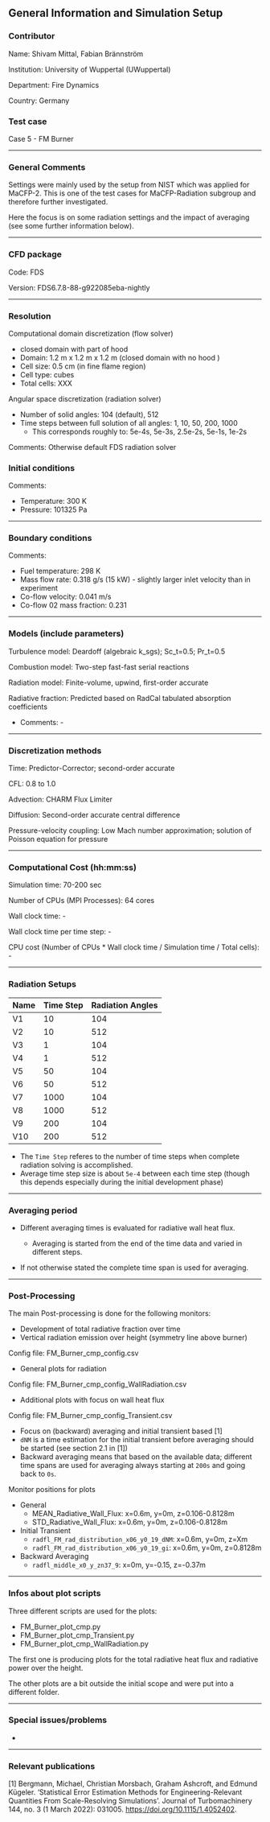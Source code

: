 ## General Information and Simulation Setup 

### Contributor

Name: Shivam Mittal, Fabian Brännström

Institution: University of Wuppertal (UWuppertal)

Department: Fire Dynamics

Country: Germany

### Test case

Case 5 - FM Burner

------------------------------------------------------------------------

### General Comments
Settings were mainly used by the setup from NIST which was applied for
MaCFP-2. This is one of the test cases for MaCFP-Radiation subgroup
and therefore further investigated.

Here the focus is on some radiation settings and the impact of
averaging (see some further information below).

------------------------------------------------------------------------

### CFD package

Code: FDS

Version: FDS6.7.8-88-g922085eba-nightly

------------------------------------------------------------------------

### Resolution


Computational domain discretization (flow solver)
-   closed domain with part of hood
-   Domain: 1.2 m x 1.2 m x 1.2 m (closed domain with no hood )
-   Cell size: 0.5 cm (in fine flame region)
-   Cell type: cubes
-   Total cells: XXX


Angular space discretization (radiation solver)
- Number of solid angles: 104 (default), 512
- Time steps between full solution of all angles: 1, 10, 50, 200, 1000
  - This corresponds roughly to: 5e-4s, 5e-3s, 2.5e-2s, 5e-1s, 1e-2s

Comments: Otherwise default FDS radiation solver

### Initial conditions

Comments:
- Temperature: 300 K
- Pressure: 101325 Pa

------------------------------------------------------------------------

### Boundary conditions

Comments:

-   Fuel temperature: 298 K
-   Mass flow rate: 0.318 g/s (15 kW) - slightly larger inlet velocity than in experiment
-   Co-flow velocity: 0.041 m/s
-   Co-flow 02 mass fraction: 0.231

------------------------------------------------------------------------

### Models (include parameters) 

Turbulence model: Deardoff (algebraic k_sgs); Sc_t=0.5; Pr_t=0.5

Combustion model: Two-step fast-fast serial reactions

Radiation model: Finite-volume, upwind, first-order accurate

Radiative fraction: Predicted based on RadCal tabulated absorption coefficients

- Comments: -

------------------------------------------------------------------------

### Discretization methods

Time: Predictor-Corrector; second-order accurate

CFL: 0.8 to 1.0

Advection: CHARM Flux Limiter

Diffusion: Second-order accurate central difference

Pressure-velocity coupling: Low Mach number approximation; solution of Poisson equation for pressure

------------------------------------------------------------------------

### Computational Cost (hh:mm:ss) 


Simulation time: 70-200 sec

Number of CPUs (MPI Processes): 64 cores

Wall clock time: -

Wall clock time per time step: -

CPU cost (Number of CPUs \* Wall clock time / Simulation time / Total
cells): - 

------------------------------------------------------------------------

### Radiation Setups

 | Name | Time Step | Radiation Angles |
 |------|-----------|------------------|
 | V1   | 10        | 104              |
 | V2   | 10        | 512              |
 | V3   | 1         | 104              |
 | V4   | 1         | 512              |
 | V5   | 50        | 104              |
 | V6   | 50        | 512              |
 | V7   | 1000      | 104              |
 | V8   | 1000      | 512              |
 | V9   | 200       | 104              |
 | V10  | 200       | 512              |

- The `Time Step` referes to the number of time steps when complete radiation solving is accomplished.
- Average time step size is about `5e-4` between each time step (though this depends especially during the initial development phase)

------------------------------------------------------------------------

### Averaging period
- Different averaging times is evaluated for radiative wall heat flux.
  - Averaging is started from the end of the time data and varied in different steps.

- If not otherwise stated the complete time span is used for averaging.



------------------------------------------------------------------------

### Post-Processing
The main Post-processing is done for the following monitors:
- Development of total radiative fraction over time
- Vertical radiation emission over height (symmetry line above burner)

Config file: FM_Burner_cmp_config.csv
- General plots for radiation

Config file: FM_Burner_cmp_config_WallRadiation.csv
- Additional plots with focus on wall heat flux 

Config file: FM_Burner_cmp_config_Transient.csv
- Focus on (backward) averaging and initial transient based [1]
- `dNM` is a time estimation for the initial transient before averaging should be started (see section 2.1 in [1]) 
- Backward averaging means that based on the available data; different time spans are used for averaging always starting at `200s` and going back to `0s`.

Monitor positions for plots
- General
  - MEAN_Radiative_Wall_Flux: x=0.6m, y=0m, z=0.106-0.8128m
  - STD_Radiative_Wall_Flux: x=0.6m, y=0m, z=0.106-0.8128m
- Initial Transient
  - `radfl_FM_rad_distribution_x06_y0_19_dNM`: x=0.6m, y=0m, z=Xm
  - `radfl_FM_rad_distribution_x06_y0_19_gi`: x=0.6m, y=0m, z=0.8128m
- Backward Averaging
  - `radfl_middle_x0_y_zn37_9`: x=0m, y=-0.15, z=-0.37m

------------------------------------------------------------------------

### Infos about plot scripts

Three different scripts are used for the plots:
- FM_Burner_plot_cmp.py
- FM_Burner_plot_cmp_Transient.py
- FM_Burner_plot_cmp_WallRadiation.py

The first one is producing plots for the total radiative heat flux and radiative power over the height.

The other plots are a bit outside the initial scope and were put into a different folder.



------------------------------------------------------------------------

### Special issues/problems
- 
------------------------------------------------------------------------

### Relevant publications

[1] Bergmann, Michael, Christian Morsbach, Graham Ashcroft, and Edmund Kügeler. ‘Statistical Error Estimation Methods for Engineering-Relevant Quantities From Scale-Resolving Simulations’. Journal of Turbomachinery 144, no. 3 (1 March 2022): 031005. https://doi.org/10.1115/1.4052402.

